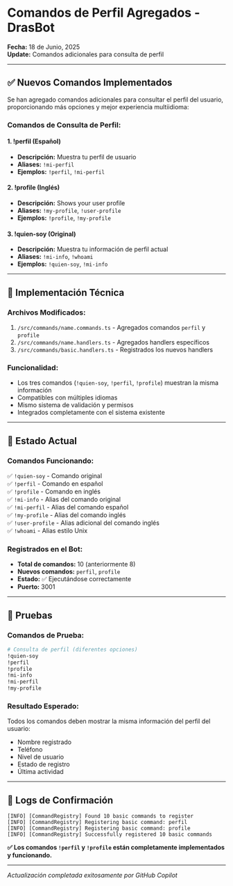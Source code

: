 # Comandos de Perfil Agregados - DrasBot

**Fecha:** 18 de Junio, 2025  
**Update:** Comandos adicionales para consulta de perfil

---

## ✅ Nuevos Comandos Implementados

Se han agregado comandos adicionales para consultar el perfil del usuario, proporcionando más opciones y mejor experiencia multiidioma:

### **Comandos de Consulta de Perfil:**

#### 1. **!perfil** (Español)
- **Descripción:** Muestra tu perfil de usuario
- **Aliases:** `!mi-perfil`
- **Ejemplos:** `!perfil`, `!mi-perfil`

#### 2. **!profile** (Inglés)  
- **Descripción:** Shows your user profile
- **Aliases:** `!my-profile`, `!user-profile`
- **Ejemplos:** `!profile`, `!my-profile`

#### 3. **!quien-soy** (Original)
- **Descripción:** Muestra tu información de perfil actual
- **Aliases:** `!mi-info`, `!whoami`
- **Ejemplos:** `!quien-soy`, `!mi-info`

---

## 🔧 Implementación Técnica

### **Archivos Modificados:**
1. `/src/commands/name.commands.ts` - Agregados comandos `perfil` y `profile`
2. `/src/commands/name.handlers.ts` - Agregados handlers específicos
3. `/src/commands/basic.handlers.ts` - Registrados los nuevos handlers

### **Funcionalidad:**
- Los tres comandos (`!quien-soy`, `!perfil`, `!profile`) muestran la misma información
- Compatibles con múltiples idiomas
- Mismo sistema de validación y permisos
- Integrados completamente con el sistema existente

---

## 🎯 Estado Actual

### **Comandos Funcionando:**
✅ `!quien-soy` - Comando original  
✅ `!perfil` - Comando en español  
✅ `!profile` - Comando en inglés  
✅ `!mi-info` - Alias del comando original  
✅ `!mi-perfil` - Alias del comando español  
✅ `!my-profile` - Alias del comando inglés  
✅ `!user-profile` - Alias adicional del comando inglés  
✅ `!whoami` - Alias estilo Unix  

### **Registrados en el Bot:**
- **Total de comandos:** 10 (anteriormente 8)
- **Nuevos comandos:** `perfil`, `profile`
- **Estado:** ✅ Ejecutándose correctamente
- **Puerto:** 3001

---

## 🧪 Pruebas

### **Comandos de Prueba:**
```bash
# Consulta de perfil (diferentes opciones)
!quien-soy
!perfil  
!profile
!mi-info
!mi-perfil
!my-profile
```

### **Resultado Esperado:**
Todos los comandos deben mostrar la misma información del perfil del usuario:
- Nombre registrado
- Teléfono
- Nivel de usuario
- Estado de registro
- Última actividad

---

## 📝 Logs de Confirmación

```
[INFO] [CommandRegistry] Found 10 basic commands to register
[INFO] [CommandRegistry] Registering basic command: perfil
[INFO] [CommandRegistry] Registering basic command: profile
[INFO] [CommandRegistry] Successfully registered 10 basic commands
```

**✅ Los comandos `!perfil` y `!profile` están completamente implementados y funcionando.**

---

*Actualización completada exitosamente por GitHub Copilot*

